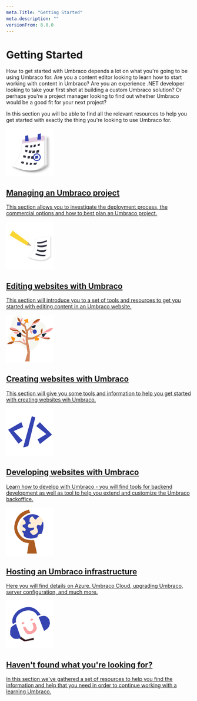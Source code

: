 ```yaml
---
meta.Title: "Getting Started" 
meta.description: ""
versionFrom: 8.0.0
---
```


# Getting Started

How to get started with Umbraco depends a lot on what you're going to be using Umbraco for. Are you a content editor looking to learn how to start working with content in Umbraco? Are you an experience .NET developer looking to take your first shot at building a custom Umbraco solution? Or perhaps you're a project manager looking to find out whether Umbraco would be a good fit for your next project?

In this section you will be able to find all the relevant resources to help you get started with exactly the thing you're looking to use Umbraco for.

<div class="docs-overview">
    <div class="row">
        <div class="col-sm-6">
            <a href="Managing-an-Umbraco-project" class="docs-section">
                <img src="images/calendar_marked.png" alt="" width="130">
                <h2>Managing an Umbraco project</h2>
                <p>This section allows you to investigate the deployment process, the commercial options and how to best plan an Umbraco project.</p>
            </a>
        </div>
        <div class="col-sm-6">
            <a href="Editing-websites-with-Umbraco" class="docs-section">
            <img src="images/editor.png" alt="" width="130">
                <h2>Editing websites with Umbraco</h2>
                <p>This section will introduce you to a set of tools and resources to get you started with editing content in an Umbraco website.</p>
            </a>
        </div>
    </div>
    <div class="row">
        <div class="col-sm-6">
            <a href="Creating-websites-with-Umbraco" class="docs-section">
            <img src="images/tree.png" alt="" width="130">
                <h2>Creating websites with Umbraco</h2>
                <p>This section will give you some tools and information to help you get started with creating websites wih Umbraco.</p>
            </a>
        </div>
        <div class="col-sm-6">
            <a href="Developing-websites-with-Umbraco" class="docs-section">
                <img src="images/code.png" alt="" width="130">
                <h2>Developing websites with Umbraco</h2>
                <p>Learn how to develop with Umbraco - you will find tools for backend development as well as tool to help you extend and customize the Umbraco backoffice.</p>
            </a>
        </div>
    </div>
    <div class="row">
        <div class="col-sm-6">
            <a href="Hosting-an-Umbraco-infrastructure" class="docs-section">
                <img src="images/globe.png" alt="" width="130">
                <h2>Hosting an Umbraco infrastructure</h2>
                <p>Here you will find details on Azure, Umbraco Cloud, upgrading Umbraco, server configuration, and much more.</p>
            </a>
        </div>
        <div class="col-sm-6">
            <a href="Where-can-I-get-help" class="docs-section">
                <img src="images/support.png" alt="" width="130">
                <h2>Haven't found what you're looking for?</h2>
                <p>In this section we've gathered a set of resources to help you find the information and help that you need in order to continue working with a learning Umbraco.</p>
            </a>
        </div>
    </div>
</div>
